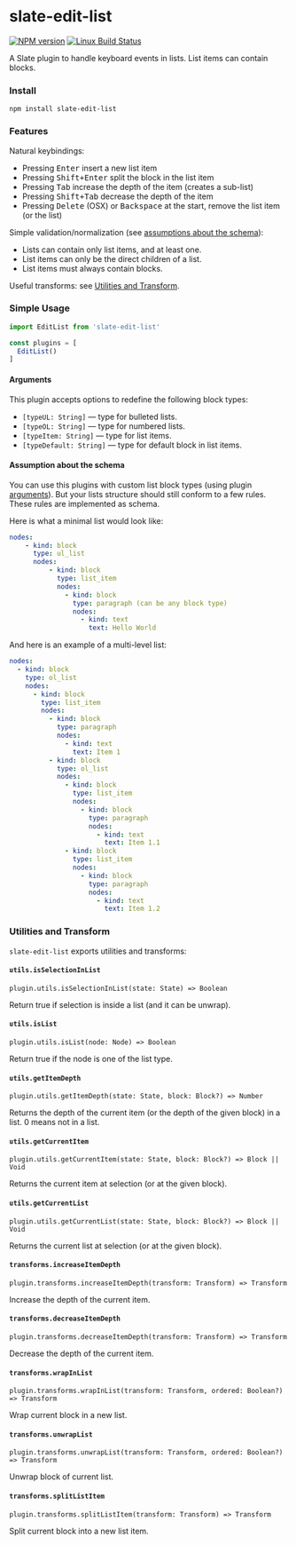 # slate-edit-list

[![NPM version](https://badge.fury.io/js/slate-edit-list.svg)](http://badge.fury.io/js/slate-edit-list)
[![Linux Build Status](https://travis-ci.org/GitbookIO/slate-edit-list.png?branch=master)](https://travis-ci.org/GitbookIO/slate-edit-list)

A Slate plugin to handle keyboard events in lists. List items can contain blocks.

### Install

```
npm install slate-edit-list
```

### Features

Natural keybindings:

- Pressing <kbd>Enter</kbd> insert a new list item
- Pressing <kbd>Shift+Enter</kbd> split the block in the list item
- Pressing <kbd>Tab</kbd> increase the depth of the item (creates a sub-list)
- Pressing <kbd>Shift+Tab</kbd> decrease the depth of the item
- Pressing <kbd>Delete</kbd> (OSX) or <kbd>Backspace</kbd> at the start, remove the list item (or the list)

Simple validation/normalization (see [assumptions about the schema](#assumption-about-the-schema)):

- Lists can contain only list items, and at least one.
- List items can only be the direct children of a list.
- List items must always contain blocks.

Useful transforms: see [Utilities and Transform](#utilities-and-transform).

### Simple Usage

```js
import EditList from 'slate-edit-list'

const plugins = [
  EditList()
]
```

#### Arguments

This plugin accepts options to redefine the following block types:

- ``[typeUL: String]`` — type for bulleted lists.
- ``[typeOL: String]`` — type for numbered lists.
- ``[typeItem: String]`` — type for list items.
- ``[typeDefault: String]`` — type for default block in list items.

#### Assumption about the schema

You can use this plugins with custom list block types (using plugin [arguments](#arguments)). But your lists structure should still conform to a few rules. These rules are implemented as schema.

Here is what a minimal list would look like:


```yaml
nodes:
    - kind: block
      type: ul_list
      nodes:
          - kind: block
            type: list_item
            nodes:
              - kind: block
                type: paragraph (can be any block type)
                nodes:
                  - kind: text
                    text: Hello World
```

And here is an example of a multi-level list:

```yaml
nodes:
  - kind: block
    type: ol_list
    nodes:
      - kind: block
        type: list_item
        nodes:
          - kind: block
            type: paragraph
            nodes:
              - kind: text
                text: Item 1
          - kind: block
            type: ol_list
            nodes:
              - kind: block
                type: list_item
                nodes:
                  - kind: block
                    type: paragraph
                    nodes:
                      - kind: text
                        text: Item 1.1
              - kind: block
                type: list_item
                nodes:
                  - kind: block
                    type: paragraph
                    nodes:
                      - kind: text
                        text: Item 1.2
```

### Utilities and Transform

`slate-edit-list` exports utilities and transforms:

#### `utils.isSelectionInList`

`plugin.utils.isSelectionInList(state: State) => Boolean`

Return true if selection is inside a list (and it can be unwrap).

#### `utils.isList`

`plugin.utils.isList(node: Node) => Boolean`

Return true if the node is one of the list type.

#### `utils.getItemDepth`

`plugin.utils.getItemDepth(state: State, block: Block?) => Number`

Returns the depth of the current item (or the depth of the given block) in a list. 0 means not in a list.

#### `utils.getCurrentItem`

`plugin.utils.getCurrentItem(state: State, block: Block?) => Block || Void`

Returns the current item at selection (or at the given block).

#### `utils.getCurrentList`

`plugin.utils.getCurrentList(state: State, block: Block?) => Block || Void`

Returns the current list at selection (or at the given block).

#### `transforms.increaseItemDepth`

`plugin.transforms.increaseItemDepth(transform: Transform) => Transform`

Increase the depth of the current item.

#### `transforms.decreaseItemDepth`

`plugin.transforms.decreaseItemDepth(transform: Transform) => Transform`

Decrease the depth of the current item.

#### `transforms.wrapInList`

`plugin.transforms.wrapInList(transform: Transform, ordered: Boolean?) => Transform`

Wrap current block in a new list.

#### `transforms.unwrapList`

`plugin.transforms.unwrapList(transform: Transform, ordered: Boolean?) => Transform`

Unwrap block of current list.

#### `transforms.splitListItem`

`plugin.transforms.splitListItem(transform: Transform) => Transform`

Split current block into a new list item.
